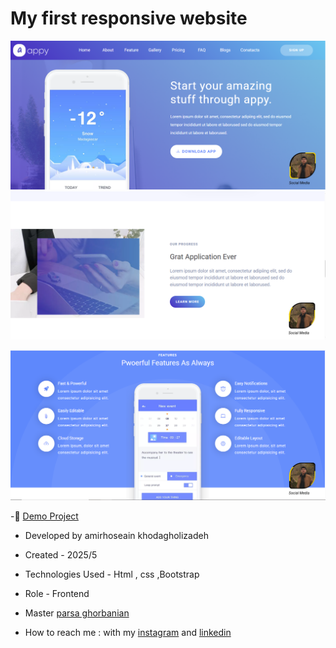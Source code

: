 # My first responsive website 


![viewfinal](https://github.com/amirhoseain-khodagholizadeh-web/first-responsive-website/blob/main/assets/img/Capture.PNG)
![viewfinal](https://github.com/amirhoseain-khodagholizadeh-web/first-responsive-website/blob/main/assets/img/Capture2.PNG)

![viewfinal](https://github.com/amirhoseain-khodagholizadeh-web/first-responsive-website/blob/main/assets/img/Capture3.PNG)

-🔗 [Demo Project](https://amirhoseain-khodagholizadeh-web.github.io/first-responsive-website/)

- Developed by amirhoseain khodagholizadeh

- Created - 2025/5

- Technologies Used - Html , css ,Bootstrap

- Role - Frontend

- Master [parsa ghorbanian](https://github.com/parsaGhorbanian)

- How to reach me : with my [instagram](https://instagram.com/amirhoseain_kh.dev) and [linkedin](https://www.linkedin.com/in/amirhoseain-khodagholizadeh-web/)
